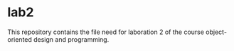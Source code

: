 # lab2

This repository contains the file need for laboration 2 of the course object-oriented design and programming.
